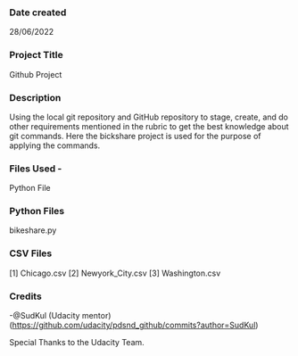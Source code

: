 ### Date created
28/06/2022

### Project Title
Github Project

### Description
Using the local git repository and GitHub repository to stage, create, and do other requirements mentioned in the rubric to get the best knowledge about git commands. Here the bickshare project is used for the purpose of applying the commands.

### Files Used -
Python File

### Python Files
bikeshare.py 

### CSV Files
[1] Chicago.csv 
[2] Newyork_City.csv 
[3] Washington.csv

### Credits 
-@SudKul (Udacity mentor)
(https://github.com/udacity/pdsnd_github/commits?author=SudKul)

Special Thanks to the Udacity Team.

